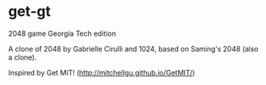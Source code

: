 # get-gt
2048 game Georgia Tech edition

A clone of 2048 by Gabrielle Cirulli and 1024, based on Saming's 2048 (also a clone).

Inspired by Get MIT! (http://mitchellgu.github.io/GetMIT/)
